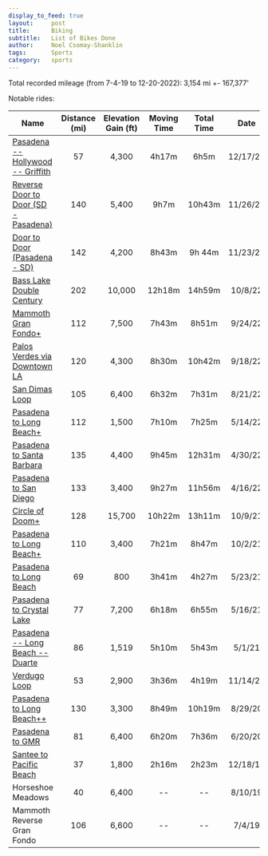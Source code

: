 ```yaml
---
display_to_feed: true
layout:     post
title:      Biking
subtitle:   List of Bikes Done
author:     Noel Csomay-Shanklin
tags:       Sports
category:   sports
---
```

<!-- Start Writing Below in Markdown -->
Total recorded mileage (from 7-4-19 to 12-20-2022): 3,154 mi +- 167,377'

Notable rides:

Name   |Distance (mi) | Elevation Gain (ft) | Moving Time | Total Time | Date
|----------------|:------:|:--------------:|:--------:|:-----:|:-------:|
[Pasadena -- Hollywood -- Griffith](https://www.strava.com/activities/8260523313) | 57 | 4,300 | 4h17m | 6h5m | 12/17/22
[Reverse Door to Door (SD - Pasadena)](https://www.strava.com/activities/8173447974) | 140 | 5,400 | 9h7m | 10h43m | 11/26/22
[Door to Door (Pasadena - SD)](https://www.strava.com/activities/8160072093) | 142 | 4,200 | 8h43m | 9h 44m | 11/23/22
[Bass Lake Double Century](https://www.strava.com/activities/7933693725) | 202 | 10,000 | 12h18m | 14h59m | 10/8/22
[Mammoth Gran Fondo+](https://www.strava.com/activities/7862139589) | 112 | 7,500 | 7h43m | 8h51m | 9/24/22
[Palos Verdes via Downtown LA](https://www.strava.com/activities/7830862997) | 120 | 4,300| 8h30m | 10h42m | 9/18/22
[San Dimas Loop](https://www.strava.com/activities/7677973632) | 105 | 6,400 | 6h32m | 7h31m | 8/21/22
[Pasadena to Long Beach+](https://www.strava.com/activities/7143177326) | 112 | 1,500 | 7h10m | 7h25m | 5/14/22
[Pasadena to Santa Barbara](https://www.strava.com/activities/7067725730) | 135 | 4,400 | 9h45m | 12h31m | 4/30/22
[Pasadena to San Diego](https://www.strava.com/activities/6994034518) | 133 | 3,400 | 9h27m | 11h56m | 4/16/22
[Circle of Doom+](https://www.strava.com/activities/6090046688) |  128 | 15,700 | 10h22m | 13h11m | 10/9/21
[Pasadena to Long Beach+](https://www.strava.com/activities/6054636163) | 110 | 3,400 | 7h21m | 8h47m | 10/2/21
[Pasadena to Long Beach](https://www.strava.com/activities/5347041729) | 69 | 800 | 3h41m | 4h27m | 5/23/21
[Pasadena to Crystal Lake](https://www.strava.com/activities/5309629812) | 77 | 7,200 | 6h18m | 6h55m | 5/16/21
[Pasadena -- Long Beach -- Duarte](https://www.strava.com/activities/5226292244) | 86 | 1,519 | 5h10m | 5h43m | 5/1/21
[Verdugo Loop](https://www.strava.com/activities/4338311315) | 53 | 2,900 | 3h36m | 4h19m | 11/14/20
[Pasadena to Long Beach++](https://www.strava.com/activities/3984196021) | 130 | 3,300 | 8h49m | 10h19m | 8/29/20
[Pasadena to GMR](https://www.strava.com/activities/3645825586) | 81 | 6,400 | 6h20m | 7h36m | 6/20/20
[Santee to Pacific Beach](https://www.strava.com/activities/2941720809) | 37 | 1,800 | 2h16m | 2h23m | 12/18/19
Horseshoe Meadows | 40 | 6,400 | -- | -- | 8/10/19
Mammoth Reverse Gran Fondo | 106 | 6,600 | -- | -- | 7/4/19
